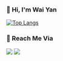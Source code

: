 ### 👋 Hi, I'm Wai Yan

[![Top Langs](https://github-readme-stats.vercel.app/api/top-langs/?username=wyphyoe&layout=compact)](https://github.com/wyphyoe/github-readme-stats)

### 👋 Reach Me Via

<p align="left">
<a href="https://linkedin.com/in/waiyanphyoe"><img src="https://img.shields.io/badge/-waiyanphyoe-blue?style=flat&logo=Linkedin&logoColor=white"/></a>
<a href="mailto:waiyan.phyoe@icloud.com"><img src="https://img.shields.io/badge/-waiyan.phyoe@icloud.com-D14836?style=flat&logo=Gmail&logoColor=white"/></a>
</p>
